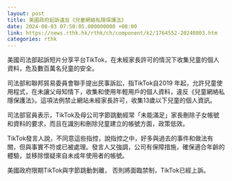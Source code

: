 ```yaml
---
layout: post
title: 美國政府起訴違反《兒童網絡私隱保護法》
date: 2024-08-03 07:50:05.000000000 +08:00
link: https://news.rthk.hk/rthk/ch/component/k2/1764552-20240803.htm
categories: rthk
---
```


美國司法部起訴短片分享平台TikTok，在未經家長許可的情況下收集兒童的個人資料，危及數百萬名兒童的安全。

司法部和聯邦貿易委員會聯手提出民事訴訟，指TikTok自2019 年起，允許兒童使用程式，在未讓父母知情下，收集和使用年輕用戶的個人資料，違反《兒童網絡私隱保護法》。這項法例禁止網站未經家長許可，收集13歲以下兒童的個人資訊。

司法部官員表示，TikTok及母公司字節跳動經常「未能滿足」家長刪除子女帳號和資料的要求，而且在識別和刪除兒童建立的帳號方面，政策低效。

TikTok發言人說，不同意這些指控，說指控之中，好多與過去的事件和做法有關，但與事實不符或已被處理。發言人又強調，公司有保障措施，確保適合年齡的體驗，並移除懷疑來自未成年使用者的帳號。

美國政府限期TikTok與字節跳動剝離， 否則將面臨禁制，TikTok已經上訴。
